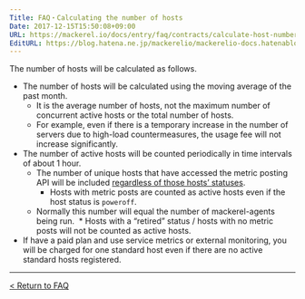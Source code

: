 ```yaml
---
Title: FAQ・Calculating the number of hosts
Date: 2017-12-15T15:50:08+09:00
URL: https://mackerel.io/docs/entry/faq/contracts/calculate-host-number
EditURL: https://blog.hatena.ne.jp/mackerelio/mackerelio-docs.hatenablog.mackerel.io/atom/entry/8599973812326837124
---
```


The number of hosts will be calculated as follows.

* The number of hosts will be calculated using the moving average of the past month.
  * It is the average number of hosts, not the maximum number of concurrent active hosts or the total number of hosts.
  * For example, even if there is a temporary increase in the number of servers due to high-load countermeasures, the usage fee will not increase significantly.
* The number of active hosts will be counted periodically in time intervals of about 1 hour.
  * The number of unique hosts that have accessed the metric posting API will be included [regardless of those hosts’ statuses](https://mackerel.io/docs/entry/howto/alerts#host-statuses).
      * Hosts with metric posts are counted as active hosts even if the host status is `poweroff`.
  * Normally this number will equal the number of mackerel-agents being run.
  * Hosts with a “retired” status / hosts with no metric posts will not be counted as active hosts.
* If have a paid plan and use service metrics or external monitoring, you will be charged for one standard host even if there are no active standard hosts registered.


---

[< Return to FAQ](https://mackerel.io/docs/entry/faq)
